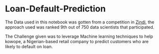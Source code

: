 # Loan-Default-Prediction

The Data used in this notebook was gotten from a competition in [Zindi](https://zindi.africa/competitions/dsn-ai-bootcamp-qualification-hackathon/leaderboard), the approach used was ranked
9th out of 750 data scientists that participated.

The Challenge given was to leverage Machine learning techniques to help kowope, a Nigerian-based retail company to predict customers who are likely to default on loan.
